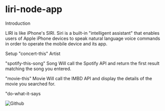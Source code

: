 # liri-node-app

Introduction

LIRI is like iPhone's SIRI. Siri is a built-in "intelligent assistant" that enables users of Apple iPhone devices to speak natural language voice commands in order to operate the mobile device and its app.

Setup
"concert-this" Artist

"spotify-this-song" Song
Will call the Spotify API and return the first result matching the song you entered.

"movie-this" Movie
Will call the IMBD API and display the details of the movie you searched for.

"do-what-it-says

![Github](image/Pic_Liri.png)